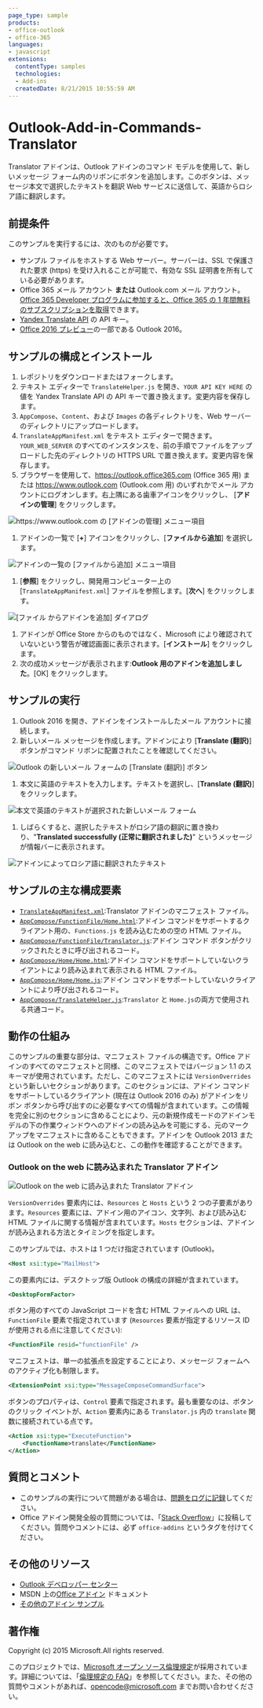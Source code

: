 ```yaml
---
page_type: sample
products:
- office-outlook
- office-365
languages:
- javascript
extensions:
  contentType: samples
  technologies:
  - Add-ins
  createdDate: 8/21/2015 10:55:59 AM
---
```

# Outlook-Add-in-Commands-Translator

Translator アドインは、Outlook アドインのコマンド モデルを使用して、新しいメッセージ フォーム内のリボンにボタンを追加します。このボタンは、メッセージ本文で選択したテキストを翻訳 Web サービスに送信して、英語からロシア語に翻訳します。

## 前提条件

このサンプルを実行するには、次のものが必要です。

- サンプル ファイルをホストする Web サーバー。サーバーは、SSL で保護された要求 (https) を受け入れることが可能で、有効な SSL 証明書を所有している必要があります。
- Office 365 メール アカウント **または** Outlook.com メール アカウント。[Office 365 Developer プログラムに参加すると、Office 365 の 1 年間無料のサブスクリプションを取得](https://aka.ms/devprogramsignup)できます。
- [Yandex Translate API](https://translate.yandex.com/developers) の API キー。
- [Office 2016 プレビュー](https://products.office.com/en-us/office-2016-preview)の一部である Outlook 2016。

## サンプルの構成とインストール

1. レポジトリをダウンロードまたはフォークします。
1. テキスト エディターで `TranslateHelper.js` を開き、`YOUR API KEY HERE` の値を Yandex Translate API の API キーで置き換えます。変更内容を保存します。
1. `AppCompose`、`Content`、および `Images` の各ディレクトリを、Web サーバーのディレクトリにアップロードします。
1. `TranslateAppManifest.xml` をテキスト エディターで開きます。`YOUR_WEB_SERVER` のすべてのインスタンスを、前の手順でファイルをアップロードした先のディレクトリの HTTPS URL で置き換えます。変更内容を保存します。
1. ブラウザーを使用して、https://outlook.office365.com (Office 365 用) または https://www.outlook.com (Outlook.com 用) のいずれかでメール アカウントにログオンします。右上隅にある歯車アイコンをクリックし、 [**アドインの管理**] をクリックします。
    
  ![https://www.outlook.com の [アドインの管理] メニュー項目](https://raw.githubusercontent.com/OfficeDev/Outlook-Add-in-Commands-Translator/master/readme-images/outlook-manage-addins.PNG)
    
1. アドインの一覧で [**+**] アイコンをクリックし、[**ファイルから追加**] を選択します。

  ![アドインの一覧の [ファイルから追加] メニュー項目](https://raw.githubusercontent.com/OfficeDev/Outlook-Add-in-Commands-Translator/master/readme-images/addin-list.PNG)

1. [**参照**] をクリックし、開発用コンピューター上の [`TranslateAppManifest.xml`] ファイルを参照します。[**次へ**] をクリックします。

  ![[ファイル からアドインを追加] ダイアログ](https://raw.githubusercontent.com/OfficeDev/Outlook-Add-in-Commands-Translator/master/readme-images/browse-manifest.PNG)

1. アドインが Office Store からのものではなく、Microsoft により確認されていないという警告が確認画面に表示されます。[**インストール**] をクリックします。
1. 次の成功メッセージが表示されます:**Outlook 用のアドインを追加しました**。[OK] をクリックします。

## サンプルの実行 ##

1. Outlook 2016 を開き、アドインをインストールしたメール アカウントに接続します。
1. 新しいメール メッセージを作成します。アドインにより [**Translate (翻訳)**] ボタンがコマンド リボンに配置されたことを確認してください。

  ![Outlook の新しいメール フォームの [Translate (翻訳)] ボタン](https://raw.githubusercontent.com/OfficeDev/Outlook-Add-in-Commands-Translator/master/readme-images/new-mail.PNG)

1. 本文に英語のテキストを入力します。テキストを選択し、[**Translate (翻訳)**] をクリックします。

  ![本文で英語のテキストが選択された新しいメール フォーム](https://raw.githubusercontent.com/OfficeDev/Outlook-Add-in-Commands-Translator/master/readme-images/text-selected.PNG)

1. しばらくすると、選択したテキストがロシア語の翻訳に置き換わり、"**Translated successfully (正常に翻訳されました)**" というメッセージが情報バーに表示されます。

  ![アドインによってロシア語に翻訳されたテキスト](https://raw.githubusercontent.com/OfficeDev/Outlook-Add-in-Commands-Translator/master/readme-images/text-translated.PNG)

## サンプルの主な構成要素

- [```TranslateAppManifest.xml```](TranslateAppManifest.xml):Translator アドインのマニフェスト ファイル。
- [```AppCompose/FunctionFile/Home.html```](AppCompose/FunctionFile/Home.html):アドイン コマンドをサポートするクライアント用の、`Functions.js` を読み込むための空の HTML ファイル。
- [```AppCompose/FunctionFile/Translator.js```](AppCompose/FunctionFile/Translator.js):アドイン コマンド ボタンがクリックされたときに呼び出されるコード。
- [```AppCompose/Home/Home.html```](AppCompose/Home/Home.html):アドイン コマンドをサポートしていないクライアントにより読み込まれて表示される HTML ファイル。
- [```AppCompose/Home/Home.js```](AppCompose/Home/Home.js):アドイン コマンドをサポートしていないクライアントにより呼び出されるコード。
- [```AppCompose/TranslateHelper.js```](AppCompose/TranslateHelper.js):`Translator` と `Home.js`の両方で使用される共通コード。

## 動作の仕組み

このサンプルの重要な部分は、マニフェスト ファイルの構造です。Office アドインのすべてのマニフェストと同様、このマニフェストではバージョン 1.1 のスキーマが使用されています。ただし、このマニフェストには `VersionOverrides` という新しいセクションがあります。このセクションには、アドイン コマンドをサポートしているクライアント (現在は Outlook 2016 のみ) がアドインをリボン ボタンから呼び出すのに必要なすべての情報が含まれています。この情報を完全に別のセクションに含めることにより、元の新規作成モードのアドインモデルの下の作業ウィンドウへのアドインの読み込みを可能にする、元のマークアップをマニフェストに含めることもできます。アドインを Outlook 2013 または Outlook on the web に読み込むと、この動作を確認することができます。

### Outlook on the web に読み込まれた Translator アドイン ###

![Outlook on the web に読み込まれた Translator アドイン](https://raw.githubusercontent.com/OfficeDev/Outlook-Add-in-Commands-Translator/master/readme-images/outlook-on-web.PNG)

`VersionOverrides` 要素内には、`Resources` と `Hosts` という 2 つの子要素があります。`Resources` 要素には、アドイン用のアイコン、文字列、および読み込む HTML ファイルに関する情報が含まれています。`Hosts` セクションは、アドインが読み込まれる方法とタイミングを指定します。

このサンプルでは、ホストは 1 つだけ指定されています (Outlook)。

```xml
<Host xsi:type="MailHost">
```
    
この要素内には、デスクトップ版 Outlook の構成の詳細が含まれています。

```xml
<DesktopFormFactor>
```
    
ボタン用のすべての JavaScript コードを含む HTML ファイルへの URL は、`FunctionFile` 要素で指定されています (`Resources` 要素が指定するリソース ID が使用される点に注意してください):

```xml
<FunctionFile resid="functionFile" />
```
    
マニフェストは、単一の拡張点を設定することにより、メッセージ フォームへのアクティブ化も制限します。

```xml
<ExtensionPoint xsi:type="MessageComposeCommandSurface">
```
    
ボタンのプロパティは、`Control` 要素で指定されます。最も重要なのは、ボタンのクリック イベントが、`Action` 要素内にある `Translator.js` 内の `translate` 関数に接続されている点です。

```xml
<Action xsi:type="ExecuteFunction">
    <FunctionName>translate</FunctionName>
</Action>
```
    
## 質問とコメント

- このサンプルの実行について問題がある場合は、[問題をログに記録](https://github.com/OfficeDev/Outlook-Add-in-Commands-Translator/issues)してください。
- Office アドイン開発全般の質問については、「[Stack Overflow](http://stackoverflow.com/questions/tagged/office-addins)」に投稿してください。質問やコメントには、必ず `office-addins` というタグを付けてください。

## その他のリソース

- [Outlook デベロッパー センター](https://dev.outlook.com)
- MSDN 上の[Office アドイン](https://msdn.microsoft.com/library/office/jj220060.aspx) ドキュメント
- [その他のアドイン サンプル](https://github.com/OfficeDev?utf8=%E2%9C%93&query=-Add-in)

## 著作権

Copyright (c) 2015 Microsoft.All rights reserved.


このプロジェクトでは、[Microsoft オープン ソース倫理規定](https://opensource.microsoft.com/codeofconduct/)が採用されています。詳細については、「[倫理規定の FAQ](https://opensource.microsoft.com/codeofconduct/faq/)」を参照してください。また、その他の質問やコメントがあれば、[opencode@microsoft.com](mailto:opencode@microsoft.com) までお問い合わせください。
